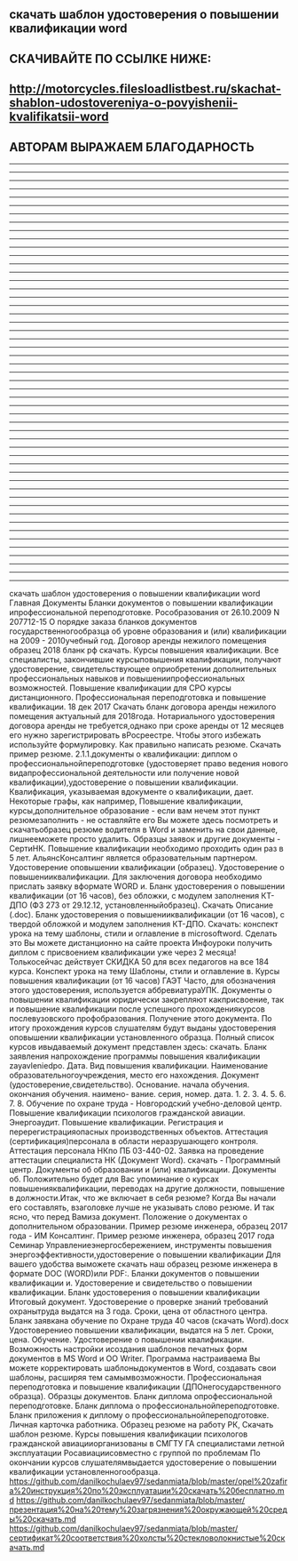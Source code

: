 скачать шаблон удостоверения о повышении квалификации word
--------------------------------------------------
СКАЧИВАЙТЕ ПО ССЫЛКЕ НИЖЕ:
--------------------------------------------------
http://motorcycles.filesloadlistbest.ru/skachat-shablon-udostovereniya-o-povyishenii-kvalifikatsii-word
--------------------------------------------------
АВТОРАМ ВЫРАЖАЕМ БЛАГОДАРНОСТЬ
--------------------------------------------------
--------------------------------------------------
--------------------------------------------------
--------------------------------------------------
--------------------------------------------------
--------------------------------------------------
--------------------------------------------------
--------------------------------------------------
--------------------------------------------------
--------------------------------------------------
--------------------------------------------------
--------------------------------------------------
--------------------------------------------------
--------------------------------------------------
--------------------------------------------------
--------------------------------------------------
--------------------------------------------------
--------------------------------------------------
--------------------------------------------------
--------------------------------------------------
--------------------------------------------------
--------------------------------------------------
--------------------------------------------------
--------------------------------------------------
--------------------------------------------------
--------------------------------------------------
--------------------------------------------------
--------------------------------------------------
--------------------------------------------------
--------------------------------------------------
--------------------------------------------------
--------------------------------------------------
--------------------------------------------------
--------------------------------------------------
--------------------------------------------------
--------------------------------------------------
--------------------------------------------------
--------------------------------------------------
--------------------------------------------------
--------------------------------------------------
--------------------------------------------------
--------------------------------------------------
--------------------------------------------------
--------------------------------------------------
--------------------------------------------------
--------------------------------------------------
--------------------------------------------------
--------------------------------------------------
--------------------------------------------------
--------------------------------------------------
--------------------------------------------------
--------------------------------------------------
скачать шаблон удостоверения о повышении квалификации word Главная Документы Бланки документов о повышении квалификации ипрофессиональной переподготовке.  Рособразования от 26.10.2009 N 207712-15 О порядке заказа бланков документов государственногообразца об уровне образования и (или) квалификации на 2009 - 2010учебный год. Договор аренды нежилого помещения образец 2018 бланк рф  скачать. Курсы повышения квалификации. Все специалисты, закончившие курсыповышения квалификации, получают удостоверение, свидетельствующее оприобретении дополнительных профессиональных навыков и повышениипрофессиональных возможностей. Повышение квалификации для СРО  курсы дистанционного. Профессиональная переподготовка и повышение квалификации. 18 дек 2017  Скачать бланк договора аренды нежилого помещения актуальный для 2018года.  Нотариального удостоверения договора аренды не требуется,однако при сроке аренды от 12 месяцев его нужно зарегистрировать вРосреестре. Чтобы этого избежать  используйте формулировку. Как правильно написать резюме. Скачать пример резюме. 2.1.1.документы о квалификации: диплом о профессиональнойпереподготовке (удостоверяет право ведения нового видапрофессиональной деятельности или получение новой квалификации),удостоверение о повышении квалификации. Квалификация, указываемая вдокументе о квалификации, дает. Некоторые графы, как например, Повышение квалификации, курсы,дополнительное образование - если вам нечем этот пункт резюмезаполнить - не оставляйте его  Вы можете здесь посмотреть и скачатьобразец резюме водителя в Word и заменить на свои данные, лишнееможете просто удалить. Образцы заявок и другие документы - СертиНК. Повышение квалификации необходимо проходить один раз в 5 лет. АльянсКонсалтинг является образовательным партнером. Удостоверение оповышении квалификации (образец). Удостоверение о повышенииквалификации. Для заключения договора необходимо прислать заявку вформате WORD и. Бланк удостоверения о повышении квалификации (от 16 часов), без обложки, с модулем заполнения КТ-ДПО (ФЗ  273 от 29.12.12, установленныйобразец). Скачать Описание (.doc).  Бланк удостоверения о повышенииквалификации (от 16 часов), с твердой обложкой и модулем заполнения КТ-ДПО. Скачать: конспект урока на тему шаблоны, стили и оглавление в microsoftword.  Сделать это Вы можете дистанционно на сайте проекта Инфоуроки получить диплом с присвоением квалификации уже через 2 месяца! Толькосейчас действует СКИДКА 50 для всех педагогов на все 184 курса. Конспект урока на тему Шаблоны, стили и оглавление в. Курсы повышения квалификации (от 16 часов)  ГАЭТ
Часто, для обозначения этого удостоверения, используется аббревиатураУПК. Документы о повышении квалификации юридически закрепляют какприсвоение, так и повышение квалификации после успешного прохождениякурсов послевузовского профобразования. Получение этого документа. По итогу прохождения курсов слушателям будут выданы удостоверения оповышении квалификации установленного образца. Полный список курсов ивыдаваемый документ представлен здесь: скачать. Бланк заявления напрохождение программы повышения квалификации zayavleniedpo. Дата. Вид повышения квалификации. Наименование образовательногоучреждения, место его нахождения. Документ (удостоверение,свидетельство). Основание. начала обучения. окончания обучения. наимено- вание. серия, номер. дата. 1. 2. 3. 4. 5. 6. 7. 8. Обучение по охране труда - Новгородский учебно-деловой центр. Повышение квалификации психологов гражданской авиации. Энергоаудит. Повышение квалификации. Регистрация и перерегистрацияопасных производственных объектов. Аттестация (сертификация)персонала в области неразрушающего контроля. Аттестация персонала НКпо ПБ 03-440-02. Заявка на проведение аттестации специалиста НК (Документ Word). cкачать - Программный центр. Документы об образовании и (или) квалификации. Документы об. Положительно будет для Вас упоминание о курсах повышенияквалификации, переводах на другие должности, повышение в должности.Итак, что же включает в себя резюме? Когда Вы начали его составлять, взаголовке лучше не указывать слово резюме. И так ясно, что перед Вамиза документ. Положение о документах о дополнительном образовании. Пример резюме инженера, образец 2017 года - ИМ Консалтинг. Пример резюме инженера, образец 2017 года  Семинар Управлениеэнергосбережением, инструменты повышения энергоэффективности,удостоверение о повышении квалификации  Для вашего удобства выможете скачать наш образец резюме инженера в формате DOC (WORD)или PDF:. Бланки документов о повышении квалификации и. Удостоверение и свидетельство о повышении квалификации. Бланк удостоверения о повышении квалификации
Итоговый документ. Удостоверение о проверке знаний требований охранытруда выдатся на 3 года. Сроки, цена  от областного центра. Бланк заявкана обучение по Охране труда 40 часов (скачать Word).docx  Удостоверениео повышении квалификации, выдатся на 5 лет. Сроки, цена. Обучение. Удостоверение о повышении квалификации.  Возможность настройки исоздания шаблонов печатных форм документов в MS Word и OO Writer. Программа настраиваема  Вы можете корректировать шаблоныдокументов в Word, создавать свои шаблоны, расширяя тем самымвозможности. Профессиональная переподготовка и повышение квалификации (ДПОнегосударственного образца). Образцы документов. Бланк диплома опрофессиональной переподготовке. Бланк диплома о профессиональнойпереподготовке. Бланк приложения к диплому о профессиональнойпереподготовке. Личная карточка работника. Образец резюме на работу РК, Скачать шаблон резюме. Курсы повышения квалификации психологов гражданской авиацииорганизованы в СМГТУ ГА специалистами летной эксплуатации Росавиациисовместно с группой по проблемам  По окончании курсов слушателямвыдается удостоверение о повышении квалификации установленногообразца.
https://github.com/danilkochulaev97/sedanmiata/blob/master/opel%20zafira%20инструкция%20по%20эксплуатации%20скачать%20бесплатно.md
https://github.com/danilkochulaev97/sedanmiata/blob/master/презентация%20на%20тему%20загрязнения%20окружающей%20среды%20скачать.md
https://github.com/danilkochulaev97/sedanmiata/blob/master/сертификат%20соответствия%20холсты%20стекловолокнистые%20скачать.md